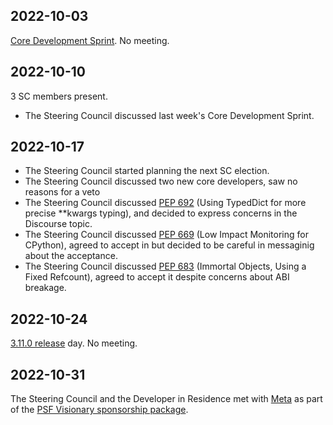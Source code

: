 
## 2022-10-03

[Core Development Sprint](https://blog.python.org/2022/10/python-core-development-sprint-2022-311.html). No meeting.

## 2022-10-10

3 SC members present.

* The Steering Council discussed last week's Core Development Sprint.

## 2022-10-17
* The Steering Council started planning the next SC election.
* The Steering Council discussed two new core developers, saw no reasons for a veto
* The Steering Council discussed [PEP 692](https://peps.python.org/pep-0692/) (Using TypedDict for more precise \*\*kwargs typing), and decided to express concerns in the Discourse topic.
* The Steering Council discussed [PEP 669](https://peps.python.org/pep-0669/) (Low Impact Monitoring for CPython), agreed to accept in but decided to be careful in messaginig about the acceptance.
* The Steering Council discussed [PEP 683](https://peps.python.org/pep-0683/) (Immortal Objects, Using a Fixed Refcount), agreed to accept it despite concerns about ABI breakage.

## 2022-10-24

[3.11.0 release](https://www.youtube.com/watch?v=PGZPSWZSkJI) day. No meeting.


## 2022-10-31

The Steering Council and the Developer in Residence met with [Meta](https://www.meta.com/) as part of the [PSF Visionary sponsorship package](https://www.python.org/sponsors/application/).
